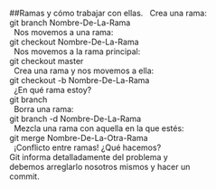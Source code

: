 ##Ramas y cómo trabajar con ellas.
 
Crea una rama:  
git branch Nombre-De-La-Rama  
 
Nos movemos a una rama:  
git checkout Nombre-De-La-Rama  
 
Nos movemos a la rama principal:  
git checkout master  
 
Crea una rama y nos movemos a ella:  
git checkout -b Nombre-De-La-Rama  
 
¿En qué rama estoy?  
git branch  
 
Borra una rama:  
git branch -d Nombre-De-La-Rama  
 
Mezcla una rama con aquella en la que estés:  
git merge Nombre-De-La-Otra-Rama  
 
¡Conflicto entre ramas! ¿Qué hacemos?  
Git informa detalladamente del problema y   
debemos arreglarlo nosotros mismos y hacer un   
commit.
